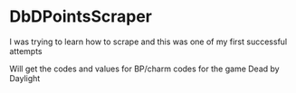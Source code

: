 # DbDPointsScraper

I was trying to learn how to scrape and this was one of my first successful attempts

Will get the codes and values for BP/charm codes for the game Dead by Daylight

